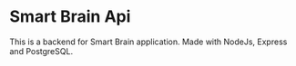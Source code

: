 # Smart Brain Api
This is a backend for Smart Brain application.
Made with NodeJs, Express and PostgreSQL.
